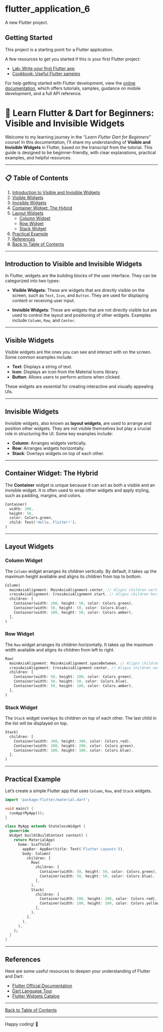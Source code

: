 # flutter_application_6

A new Flutter project.

## Getting Started

This project is a starting point for a Flutter application.

A few resources to get you started if this is your first Flutter project:

- [Lab: Write your first Flutter app](https://docs.flutter.dev/get-started/codelab)
- [Cookbook: Useful Flutter samples](https://docs.flutter.dev/cookbook)

For help getting started with Flutter development, view the
[online documentation](https://docs.flutter.dev/), which offers tutorials,
samples, guidance on mobile development, and a full API reference.

# 🚀 Learn Flutter & Dart for Beginners: Visible and Invisible Widgets

Welcome to my learning journey in the *"Learn Flutter Dart for Beginners"* course! In this documentation, I’ll share my understanding of **Visible and Invisible Widgets** in Flutter, based on the transcript from the tutorial. This guide is designed to be beginner-friendly, with clear explanations, practical examples, and helpful resources.

---

## 📋 Table of Contents
1. [Introduction to Visible and Invisible Widgets](#introduction-to-visible-and-invisible-widgets)
2. [Visible Widgets](#visible-widgets)
3. [Invisible Widgets](#invisible-widgets)
4. [Container Widget: The Hybrid](#container-widget-the-hybrid)
5. [Layout Widgets](#layout-widgets)
   - [Column Widget](#column-widget)
   - [Row Widget](#row-widget)
   - [Stack Widget](#stack-widget)
6. [Practical Example](#practical-example)
7. [References](#references)
8. [Back to Table of Contents](#table-of-contents)

---

## Introduction to Visible and Invisible Widgets

In Flutter, widgets are the building blocks of the user interface. They can be categorized into two types:

- **Visible Widgets**: These are widgets that are directly visible on the screen, such as `Text`, `Icon`, and `Button`. They are used for displaying content or receiving user input.
  
- **Invisible Widgets**: These are widgets that are not directly visible but are used to control the layout and positioning of other widgets. Examples include `Column`, `Row`, and `Center`.

---

## Visible Widgets

Visible widgets are the ones you can see and interact with on the screen. Some common examples include:

- **Text**: Displays a string of text.
- **Icon**: Displays an icon from the Material Icons library.
- **Button**: Allows users to perform actions when clicked.

These widgets are essential for creating interactive and visually appealing UIs.

---

## Invisible Widgets

Invisible widgets, also known as **layout widgets**, are used to arrange and position other widgets. They are not visible themselves but play a crucial role in structuring the UI. Some key examples include:

- **Column**: Arranges widgets vertically.
- **Row**: Arranges widgets horizontally.
- **Stack**: Overlays widgets on top of each other.

---

## Container Widget: The Hybrid

The **Container** widget is unique because it can act as both a visible and an invisible widget. It is often used to wrap other widgets and apply styling, such as padding, margins, and colors.

```dart
Container(
  width: 200,
  height: 50,
  color: Colors.green,
  child: Text('Hello, Flutter!'),
)
```

---

## Layout Widgets

### Column Widget

The `Column` widget arranges its children vertically. By default, it takes up the maximum height available and aligns its children from top to bottom.

```dart
Column(
  mainAxisAlignment: MainAxisAlignment.center, // Aligns children vertically
  crossAxisAlignment: CrossAxisAlignment.start, // Aligns children horizontally
  children: [
    Container(width: 200, height: 50, color: Colors.green),
    Container(width: 50, height: 50, color: Colors.blue),
    Container(width: 100, height: 50, color: Colors.amber),
  ],
)
```

### Row Widget

The `Row` widget arranges its children horizontally. It takes up the maximum width available and aligns its children from left to right.

```dart
Row(
  mainAxisAlignment: MainAxisAlignment.spaceBetween, // Aligns children horizontally
  crossAxisAlignment: CrossAxisAlignment.center, // Aligns children vertically
  children: [
    Container(width: 50, height: 200, color: Colors.green),
    Container(width: 50, height: 50, color: Colors.blue),
    Container(width: 50, height: 100, color: Colors.amber),
  ],
)
```

### Stack Widget

The `Stack` widget overlays its children on top of each other. The last child in the list will be displayed on top.

```dart
Stack(
  children: [
    Container(width: 300, height: 300, color: Colors.red),
    Container(width: 200, height: 200, color: Colors.green),
    Container(width: 100, height: 100, color: Colors.blue),
  ],
)
```

---

## Practical Example

Let’s create a simple Flutter app that uses `Column`, `Row`, and `Stack` widgets.

```dart
import 'package:flutter/material.dart';

void main() {
  runApp(MyApp());
}

class MyApp extends StatelessWidget {
  @override
  Widget build(BuildContext context) {
    return MaterialApp(
      home: Scaffold(
        appBar: AppBar(title: Text('Flutter Layouts')),
        body: Column(
          children: [
            Row(
              children: [
                Container(width: 50, height: 50, color: Colors.green),
                Container(width: 50, height: 50, color: Colors.blue),
              ],
            ),
            Stack(
              children: [
                Container(width: 200, height: 200, color: Colors.red),
                Container(width: 100, height: 100, color: Colors.yellow),
              ],
            ),
          ],
        ),
      ),
    );
  }
}
```

---

## References

Here are some useful resources to deepen your understanding of Flutter and Dart:

- [Flutter Official Documentation](https://flutter.dev/docs)
- [Dart Language Tour](https://dart.dev/guides/language/language-tour)
- [Flutter Widgets Catalog](https://flutter.dev/docs/development/ui/widgets)

---

[Back to Table of Contents](#table-of-contents)

---

Happy coding! 🚀
